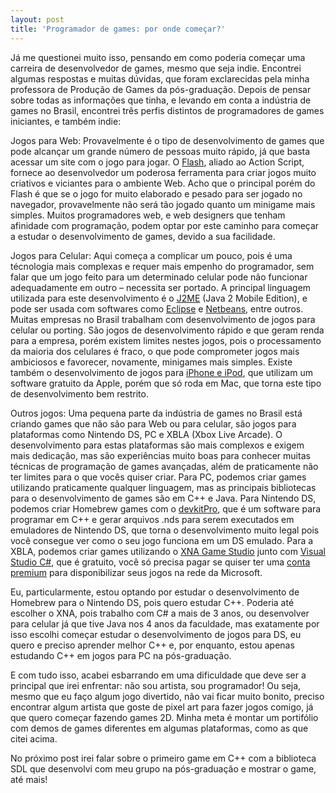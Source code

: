 ```yaml
---
layout: post
title: 'Programador de games: por onde começar?'
---
```


Já me questionei muito isso, pensando em como poderia começar uma carreira de desenvolvedor de games, mesmo que seja indie. Encontrei algumas respostas e muitas dúvidas, que foram exclarecidas pela minha professora de Produção de Games da pós-graduação. Depois de pensar sobre todas as informações que tinha, e levando em conta a indústria de games no Brasil, encontrei três perfis distintos de programadores de games iniciantes, e também indie:

Jogos para Web: Provavelmente é o tipo de desenvolvimento de games que pode alcançar um grande número de pessoas muito rápido, já que basta acessar um site com o jogo para jogar. O [Flash](http://www.adobe.com/br/products/flash/?promoid=BOZRB "Flash"), aliado ao Action Script, fornece ao desenvolvedor um poderosa ferramenta para criar jogos muito criativos e viciantes para o ambiente Web. Acho que o principal porém do Flash é que se o jogo for muito elaborado e pesado para ser jogado no navegador, provavelmente não será tão jogado quanto um minigame mais simples. Muitos programadores web, e web designers que tenham afinidade com programação, podem optar por este caminho para começar a estudar o desenvolvimento de games, devido a sua facilidade.

Jogos para Celular: Aqui começa a complicar um pouco, pois é uma técnologia mais complexas e requer mais empenho do programador, sem falar que um jogo feito para um determinado celular pode não funcionar adequadamente em outro – necessita ser portado. A principal linguagem utilizada para este desenvolvimento é o [J2ME](http://java.sun.com/javame/index.jsp "J2ME") (Java 2 Mobile Edition), e pode ser usada com softwares como [Eclipse](http://www.eclipse.org/ "Eclipse") e [Netbeans](http://www.netbeans.org/ "Netbeans"), entre outros. Muitas empresas no Brasil trabalham com desenvolvimento de jogos para celular ou porting. São jogos de desenvolvimento rápido e que geram renda para a empresa, porém existem limites nestes jogos, pois o processamento da maioria dos celulares é fraco, o que pode comprometer jogos mais ambiciosos e favorecer, novamente, minigames mais simples. Existe também o desenvolvimento de jogos para [iPhone e iPod](http://developer.apple.com/iphone/ "iPhone e iPod"), que utilizam um software gratuito da Apple, porém que só roda em Mac, que torna este tipo de desenvolvimento bem restrito.

Outros jogos: Uma pequena parte da indústria de games no Brasil está criando games que não são para Web ou para celular, são jogos para plataformas como Nintendo DS, PC e XBLA (Xbox Live Arcade). O desenvolvimento para estas plataformas são mais complexos e exigem mais dedicação, mas são experiências muito boas para conhecer muitas técnicas de programação de games avançadas, além de praticamente não ter limites para o que vocês quiser criar. Para PC, podemos criar games utilizando praticamente qualquer linguagem, mas as principais bibliotecas para o desenvolvimento de games são em C++ e Java. Para Nintendo DS, podemos criar Homebrew games com o [devkitPro](http://www.devkitpro.org/ "devkitPro"), que é um software para programar em C++ e gerar arquivos .nds para serem executados em emuladores de Nintendo DS, que torna o desenvolvimento muito legal pois você consegue ver como o seu jogo funciona em um DS emulado. Para a XBLA, podemos criar games utilizando o [XNA Game Studio](http://creators.xna.com/ "XNA Game Studio") junto com [Visual Studio C#](http://www.microsoft.com/express/vcsharp/ "Visual Studio C#"), que é gratuito, você só precisa pagar se quiser ter uma [conta premium](http://creators.xna.com/en-US/membership "Conta Premium") para disponibilizar seus jogos na rede da Microsoft.

Eu, particularmente, estou optando por estudar o desenvolvimento de Homebrew para o Nintendo DS, pois quero estudar C++. Poderia até escolher o XNA, pois trabalho com C# a mais de 3 anos, ou desenvolver para celular já que tive Java nos 4 anos da faculdade, mas exatamente por isso escolhi começar estudar o desenvolvimento de jogos para DS, eu quero e preciso aprender melhor C++ e, por enquanto, estou apenas estudando C++ em jogos para PC na pós-graduação.

E com tudo isso, acabei esbarrando em uma dificuldade que deve ser a principal que irei enfrentar: não sou artista, sou programador! Ou seja, mesmo que eu faço algum jogo divertido, não vai ficar muito bonito, preciso encontrar algum artista que goste de pixel art para fazer jogos comigo, já que quero começar fazendo games 2D. Minha meta é montar um portifólio com demos de games diferentes em algumas plataformas, como as que citei acima.

No próximo post irei falar sobre o primeiro game em C++ com a biblioteca SDL que desenvolvi com meu grupo na pós-graduação e mostrar o game, até mais!
